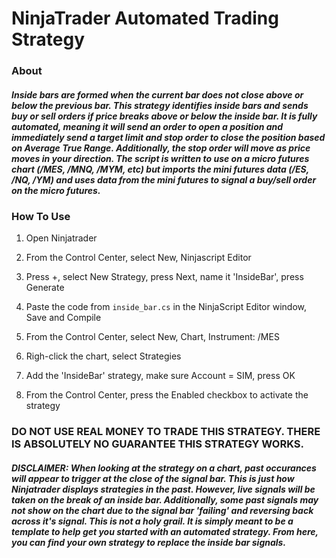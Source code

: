 # NinjaTrader Automated Trading Strategy


### About

##### Inside bars are formed when the current bar does not close above or below the previous bar. This strategy identifies inside bars and sends buy or sell orders if price breaks above or below the inside bar. It is fully automated, meaning it will send an order to open a position and immediately send a target limit and stop order to close the position based on Average True Range. Additionally, the stop order will move as price moves in your direction. The script is written to use on a micro futures chart (/MES, /MNQ, /MYM, etc) but imports the mini futures data (/ES, /NQ, /YM) and uses data from the mini futures to signal a buy/sell order on the micro futures.

### How To Use

1. Open Ninjatrader

2. From the Control Center, select New, Ninjascript Editor

3. Press +, select New Strategy, press Next, name it 'InsideBar', press Generate

4. Paste the code from `inside_bar.cs` in the NinjaScript Editor window, Save and Compile

5. From the Control Center, select New, Chart, Instrument: /MES

6. Righ-click the chart, select Strategies

7. Add the 'InsideBar' strategy, make sure Account = SIM, press OK

8. From the Control Center, press the Enabled checkbox to activate the strategy

### DO NOT USE REAL MONEY TO TRADE THIS STRATEGY. THERE IS ABSOLUTELY NO GUARANTEE THIS STRATEGY WORKS.

##### DISCLAIMER: When looking at the strategy on a chart, past occurances will appear to trigger at the close of the signal bar. This is just how Ninjatrader displays strategies in the past. However, live signals will be taken on the break of an inside bar. Additionally, some past signals may not show on the chart due to the signal bar 'failing' and reversing back across it's signal. This is not a holy grail. It is simply meant to be a template to help get you started with an automated strategy. From here, you can find your own strategy to replace the inside bar signals.
